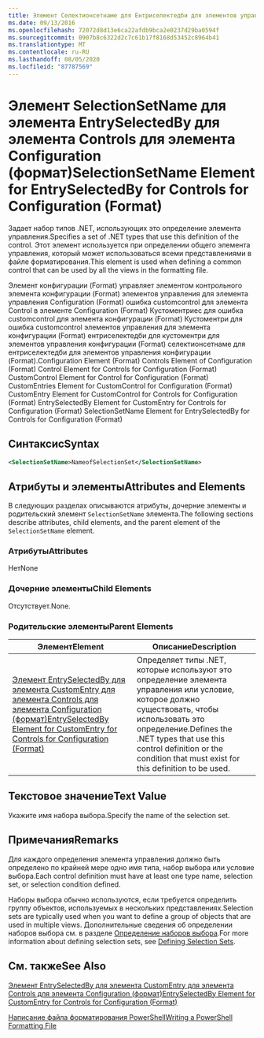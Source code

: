 ```yaml
---
title: Элемент Селектионсетнаме для Ентриселектедби для элементов управления конфигурации (Format) | Документация Майкрософт
ms.date: 09/13/2016
ms.openlocfilehash: 72072d8d13e6ca22afdb9bca2e0237d29ba0594f
ms.sourcegitcommit: 0907b8c6322d2c7c61b17f8168d53452c8964b41
ms.translationtype: MT
ms.contentlocale: ru-RU
ms.lasthandoff: 08/05/2020
ms.locfileid: "87787569"
---
```

# <a name="selectionsetname-element-for-entryselectedby-for-controls-for-configuration-format"></a><span data-ttu-id="9ae9f-102">Элемент SelectionSetName для элемента EntrySelectedBy для элемента Controls для элемента Configuration (формат)</span><span class="sxs-lookup"><span data-stu-id="9ae9f-102">SelectionSetName Element for EntrySelectedBy for Controls for Configuration (Format)</span></span>

<span data-ttu-id="9ae9f-103">Задает набор типов .NET, использующих это определение элемента управления.</span><span class="sxs-lookup"><span data-stu-id="9ae9f-103">Specifies a set of .NET types that use this definition of the control.</span></span> <span data-ttu-id="9ae9f-104">Этот элемент используется при определении общего элемента управления, который может использоваться всеми представлениями в файле форматирования.</span><span class="sxs-lookup"><span data-stu-id="9ae9f-104">This element is used when defining a common control that can be used by all the views in the formatting file.</span></span>

<span data-ttu-id="9ae9f-105">Элемент конфигурации (Format) управляет элементом контрольного элемента конфигурации (Format) элементов управления для элемента управления Configuration (Format) ошибка customcontrol для элемента Control в элементе Configuration (Format) Кустоментриес для ошибка customcontrol для элемента конфигурации (Format) Кустоментри для ошибка customcontrol элементов управления для элемента конфигурации (Format) ентриселектедби для кустоментри для элементов управления конфигурации (Format) селектионсетнаме для ентриселектедби для элементов управления конфигурации (Format).</span><span class="sxs-lookup"><span data-stu-id="9ae9f-105">Configuration Element (Format) Controls Element of Configuration (Format) Control Element for Controls for Configuration (Format) CustomControl Element for Control for Configuration (Format) CustomEntries Element for CustomControl for Configuration (Format) CustomEntry Element for CustomControl for Controls for Configuration (Format) EntrySelectedBy Element for CustomEntry for Controls for Configuration (Format) SelectionSetName Element for EntrySelectedBy for Controls for Configuration (Format)</span></span>

## <a name="syntax"></a><span data-ttu-id="9ae9f-106">Синтаксис</span><span class="sxs-lookup"><span data-stu-id="9ae9f-106">Syntax</span></span>

```xml
<SelectionSetName>NameofSelectionSet</SelectionSetName>

```

## <a name="attributes-and-elements"></a><span data-ttu-id="9ae9f-107">Атрибуты и элементы</span><span class="sxs-lookup"><span data-stu-id="9ae9f-107">Attributes and Elements</span></span>

<span data-ttu-id="9ae9f-108">В следующих разделах описываются атрибуты, дочерние элементы и родительский элемент `SelectionSetName` элемента.</span><span class="sxs-lookup"><span data-stu-id="9ae9f-108">The following sections describe attributes, child elements, and the parent element of the `SelectionSetName` element.</span></span>

### <a name="attributes"></a><span data-ttu-id="9ae9f-109">Атрибуты</span><span class="sxs-lookup"><span data-stu-id="9ae9f-109">Attributes</span></span>

<span data-ttu-id="9ae9f-110">Нет</span><span class="sxs-lookup"><span data-stu-id="9ae9f-110">None</span></span>

### <a name="child-elements"></a><span data-ttu-id="9ae9f-111">Дочерние элементы</span><span class="sxs-lookup"><span data-stu-id="9ae9f-111">Child Elements</span></span>

<span data-ttu-id="9ae9f-112">Отсутствует.</span><span class="sxs-lookup"><span data-stu-id="9ae9f-112">None.</span></span>

### <a name="parent-elements"></a><span data-ttu-id="9ae9f-113">Родительские элементы</span><span class="sxs-lookup"><span data-stu-id="9ae9f-113">Parent Elements</span></span>

|<span data-ttu-id="9ae9f-114">Элемент</span><span class="sxs-lookup"><span data-stu-id="9ae9f-114">Element</span></span>|<span data-ttu-id="9ae9f-115">Описание</span><span class="sxs-lookup"><span data-stu-id="9ae9f-115">Description</span></span>|
|-------------|-----------------|
|[<span data-ttu-id="9ae9f-116">Элемент EntrySelectedBy для элемента CustomEntry для элемента Controls для элемента Configuration (формат)</span><span class="sxs-lookup"><span data-stu-id="9ae9f-116">EntrySelectedBy Element for CustomEntry for Controls for Configuration (Format)</span></span>](./entryselectedby-element-for-customentry-for-controls-for-configuration-format.md)|<span data-ttu-id="9ae9f-117">Определяет типы .NET, которые используют это определение элемента управления или условие, которое должно существовать, чтобы использовать это определение.</span><span class="sxs-lookup"><span data-stu-id="9ae9f-117">Defines the .NET types that use this control definition or the condition that must exist for this definition to be used.</span></span>|

## <a name="text-value"></a><span data-ttu-id="9ae9f-118">Текстовое значение</span><span class="sxs-lookup"><span data-stu-id="9ae9f-118">Text Value</span></span>

<span data-ttu-id="9ae9f-119">Укажите имя набора выбора.</span><span class="sxs-lookup"><span data-stu-id="9ae9f-119">Specify the name of the selection set.</span></span>

## <a name="remarks"></a><span data-ttu-id="9ae9f-120">Примечания</span><span class="sxs-lookup"><span data-stu-id="9ae9f-120">Remarks</span></span>

<span data-ttu-id="9ae9f-121">Для каждого определения элемента управления должно быть определено по крайней мере одно имя типа, набор выбора или условие выбора.</span><span class="sxs-lookup"><span data-stu-id="9ae9f-121">Each control definition must have at least one type name, selection set, or selection condition defined.</span></span>

<span data-ttu-id="9ae9f-122">Наборы выбора обычно используются, если требуется определить группу объектов, используемых в нескольких представлениях.</span><span class="sxs-lookup"><span data-stu-id="9ae9f-122">Selection sets are typically used when you want to define a group of objects that are used in multiple views.</span></span> <span data-ttu-id="9ae9f-123">Дополнительные сведения об определении наборов выбора см. в разделе [Определение наборов выбора](./defining-selection-sets.md).</span><span class="sxs-lookup"><span data-stu-id="9ae9f-123">For more information about defining selection sets, see [Defining Selection Sets](./defining-selection-sets.md).</span></span>

## <a name="see-also"></a><span data-ttu-id="9ae9f-124">См. также</span><span class="sxs-lookup"><span data-stu-id="9ae9f-124">See Also</span></span>

[<span data-ttu-id="9ae9f-125">Элемент EntrySelectedBy для элемента CustomEntry для элемента Controls для элемента Configuration (формат)</span><span class="sxs-lookup"><span data-stu-id="9ae9f-125">EntrySelectedBy Element for CustomEntry for Controls for Configuration (Format)</span></span>](./entryselectedby-element-for-customentry-for-controls-for-configuration-format.md)

[<span data-ttu-id="9ae9f-126">Написание файла форматирования PowerShell</span><span class="sxs-lookup"><span data-stu-id="9ae9f-126">Writing a PowerShell Formatting File</span></span>](./writing-a-powershell-formatting-file.md)
